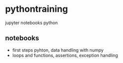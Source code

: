 # pythontraining
jupyter notebooks python

## notebooks
- first steps pyhton, data handling with numpy
- loops and functions, assertions, exception handling
